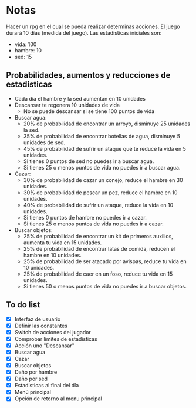 # Notas
Hacer un rpg en el cual se pueda realizar determinas acciones. El juego durará 10 días (medida del juego).
Las estadisticas iniciales son:
- vida: 100
- hambre: 10
- sed: 15
## Probabilidades, aumentos y reducciones de estadisticas
- Cada día el hambre y la sed aumentan en 10 unidades
- Descansar te regenera 10 unidades de vida
    - No se puede descansar si se tiene 100 puntos de vida
- Buscar agua: 
    - 20% de probabilidad de encontrar un arroyo, disminuye 25 unidades la sed.
    - 35% de probabilidad de encontrar botellas de agua, disminuye 5 unidades de sed.
    - 45% de probabilidad de sufrir un ataque que te reduce la vida en 5 unidades.
    - Si tienes 0 puntos de sed no puedes ir a buscar agua.
    - Si tienes 25 o menos puntos de vida no puedes ir a buscar agua.
- Cazar:
    - 30% de probabilidad de cazar un conejo, reduce el hambre en 30 unidades.
    - 30% de probabilidad de pescar un pez, reduce el hambre en 10 unidades.
    - 40% de probabilidad de sufrir un ataque, reduce la vida en 10 unidades.
    - Si tienes 0 puntos de hambre no puedes ir a cazar.
    - Si tienes 25 o menos puntos de vida no puedes ir a cazar.
- Buscar objetos:
    - 25% de probabilidad de encontrar un kit de primeros auxilios, aumenta tu vida en 15 unidades.
    - 25% de probabilidad de encontrar latas de comida, reducen el hambre en 10 unidades.
    - 25% de probabilidad de ser atacado por avispas, reduce tu vida en 10 unidades.
    - 25% de probabilidad de caer en un foso, reduce tu vida en 15 unidades.
    - Si tienes 50 o menos puntos de vida no puedes ir a buscar objetos.
## To do list
- [x] Interfaz de usuario
- [x] Definir las constantes
- [x] Switch de acciones del jugador
- [x] Comprobar limites de estadisticas
- [x] Acción uno "Descansar" 
- [x] Buscar agua 
- [x] Cazar 
- [x] Buscar objetos
- [x] Daño por hambre
- [x] Daño por sed
- [x] Estadisticas al final del día
- [x] Menú principal
- [x] Opción de retorno al menu principal